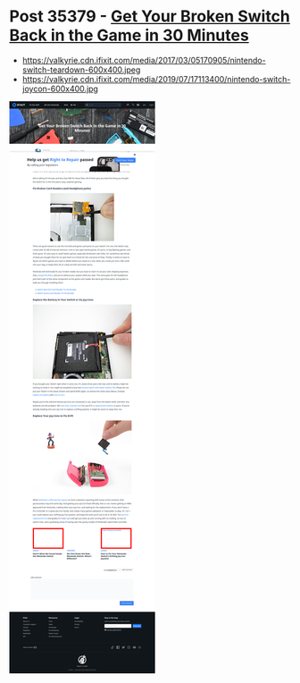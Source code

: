 # Post 35379 - [Get Your Broken Switch Back in the Game in 30 Minutes](https://www.ifixit.com/News/35379/get-your-broken-switch-back-in-the-game-in-30-minutes)

- https://valkyrie.cdn.ifixit.com/media/2017/03/05170905/nintendo-switch-teardown-600x400.jpeg
- https://valkyrie.cdn.ifixit.com/media/2019/07/17113400/nintendo-switch-joycon-600x400.jpg

![screencap](screenshots/8440760c-3f24-4d82-bbe2-21bb86ca7703.png)
